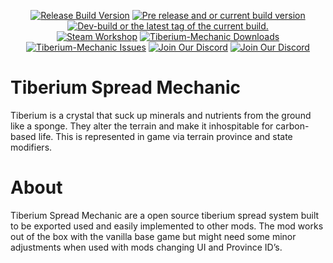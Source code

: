 <p align="center">
 <a href="https://github.com/TiberiumWorld/Tiberium-Mechanic/releases/latest"><img src="https://img.shields.io/github/release/TiberiumWorld/Tiberium-Mechanic.svg?style=for-the-badge&label=Release%20Build" alt="Release Build Version"></a>
 <a href="https://github.com/TiberiumWorld/Tiberium-Mechanic/releases/"><img src="https://img.shields.io/github/release/TiberiumWorld/Tiberium-Mechanic/all.svg?style=for-the-badge&label=Pre-release" alt="Pre release and or current build version"></a>
 <a href="https://github.com/TiberiumWorld/Tiberium-Mechanic/tags"><img src="https://img.shields.io/github/tag/TiberiumWorld/Tiberium-Mechanic.svg?style=for-the-badge&colorB=df2d00&label=Latest%20Tag" alt="Dev-build or the latest tag of the current build."></a><br>
 <a href="https://steamcommunity.com/sharedfiles/filedetails/?id=2374598544"><img src="https://img.shields.io/endpoint.svg?url=https%3A%2F%2Fshieldsio-steam-workshop.jross.me%2F2374598544&style=for-the-badge" alt="Steam Workshop"></a>
 <a href="https://github.com/TiberiumWorld/Tiberium-Mechanic/releases/latest"><img src="https://img.shields.io/github/downloads/TiberiumWorld/Tiberium-Mechanic/total.svg?style=for-the-badge&label=Downloads" alt="Tiberium-Mechanic Downloads"></a>
 <a href="https://github.com/TiberiumWorld/Tiberium-Mechanic/issues"><img src="https://img.shields.io/github/issues-raw/TiberiumWorld/Tiberium-Mechanic.svg?style=for-the-badge&label=Issues" alt="Tiberium-Mechanic Issues"></a>
 <a href="https://discord.gg/frDEmchRQx"><img src="https://img.shields.io/badge/Discord-Join-blue.svg?logo=Discord&style=for-the-badge" alt="Join Our Discord"></a>
 <a href="https://github.com/TiberiumWorld/Tiberium-Mechanic/projects/1#column-12546832"><img src="https://img.shields.io/badge/Roadmap-Plans-yellow.svg?style=for-the-badge" alt="Join Our Discord"></a>
</p>

# Tiberium Spread Mechanic
Tiberium is a crystal that suck up minerals and nutrients from the ground like a sponge. They alter the terrain and make it inhospitable for carbon-based life. This is represented in game via terrain province and state modifiers.

# About
Tiberium Spread Mechanic are a open source tiberium spread system built to be exported used and easily implemented to other mods. The mod works out of the box with the vanilla base game but might need some minor adjustments when used with mods changing UI and Province ID’s.

